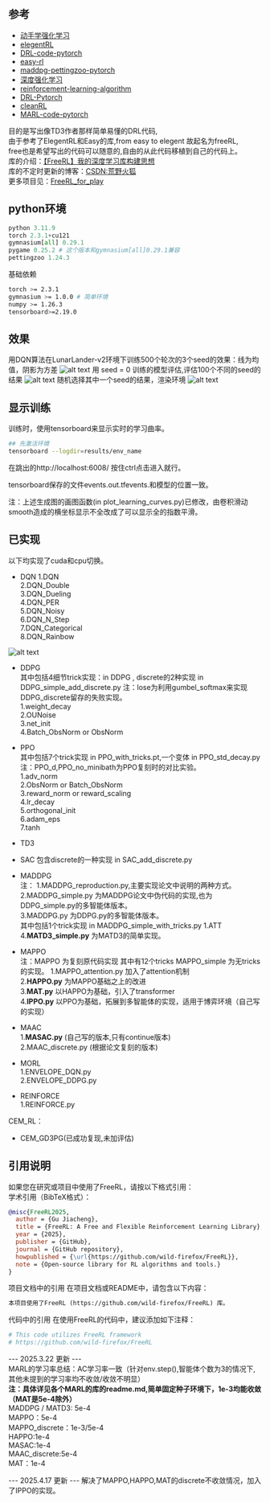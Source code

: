 ## 参考
* [动手学强化学习](https://hrl.boyuai.com/)
* [elegentRL](https://github.com/AI4Finance-Foundation/ElegantRL)
* [DRL-code-pytorch](https://github.com/Lizhi-sjtu/DRL-code-pytorch)
* [easy-rl](https://github.com/datawhalechina/easy-rl/blob/master/notebooks/DQN.ipynb)
* [maddpg-pettingzoo-pytorch](https://github.com/Git-123-Hub/maddpg-pettingzoo-pytorch)
* [深度强化学习](https://github.com/DeepRLChinese/DeepRL-Chinese/blob/master/04_dqn.py)
* [reinforcement-learning-algorithm](https://github.com/Git-123-Hub/reinforcement-learning-algorithm)
* [DRL-Pytorch](https://github.com/XinJingHao/DRL-Pytorch/)
* [cleanRL](https://github.com/vwxyzjn/cleanrl)
* [MARL-code-pytorch](https://github.com/Lizhi-sjtu/MARL-code-pytorch/tree/main/1.MAPPO_MPE)


目的是写出像TD3作者那样简单易懂的DRL代码,  
由于参考了ElegentRL和Easy的库,from easy to elegent 故起名为freeRL,  
free也是希望写出的代码可以随意的,自由的从此代码移植到自己的代码上。  
库的介绍：[【FreeRL】我的深度学习库构建思想](https://blog.csdn.net/weixin_56760882/article/details/142176797)  
库的不定时更新的博客：[CSDN:荒野火狐](https://blog.csdn.net/weixin_56760882)  
更多项目见：[FreeRL_for_play](https://github.com/wild-firefox/FreeRL_for_play)

## python环境
```python
python 3.11.9
torch 2.3.1+cu121
gymnasium[all] 0.29.1
pygame 0.25.2 # 这个版本和gymnasium[all]0.29.1兼容
pettingzoo 1.24.3
```

基础依赖
```bash
torch >= 2.3.1 
gymnasium >= 1.0.0 # 简单环境
numpy >= 1.26.3
tensorboard>=2.19.0
```


## 效果
用DQN算法在LunarLander-v2环境下训练500个轮次的3个seed的效果：线为均值，阴影为方差
![alt text](DQN_file/learning_curves/LunarLander-v2/DQN.png)
用 seed = 0 训练的模型评估,评估100个不同的seed的结果
![alt text](DQN_file/results/LunarLander-v2/DQN_1/evaluate.png)
随机选择其中一个seed的结果，渲染环境
![alt text](DQN_file/results/LunarLander-v2/DQN_1/evaluate.gif)

## 显示训练
训练时，使用tensorboard来显示实时的学习曲率。

```bash
## 先激活环境
tensorboard --logdir=results/env_name
```

在跳出的http://localhost:6008/ 按住ctrl点击进入就行。

tensorboard保存的文件events.out.tfevents.和模型的位置一致。

注：上述生成图的画图函数(in plot_learning_curves.py)已修改，由卷积滑动smooth造成的横坐标显示不全改成了可以显示全的指数平滑。

## 已实现
以下均实现了cuda和cpu切换。
* DQN 1.DQN   
2.DQN_Double  
3.DQN_Dueling  
4.DQN_PER  
5.DQN_Noisy  
6.DQN_N_Step  
7.DQN_Categorical  
8.DQN_Rainbow  

![alt text](image.png)  

* DDPG    
其中包括4细节trick实现：in DDPG ,   discrete的2种实现 in DDPG_simple_add_discrete.py 
注：lose为利用gumbel_softmax来实现DDPG_discrete留存的失败实现。   
1.weight_decay  
2.OUNoise  
3.net_init  
4.Batch_ObsNorm or ObsNorm  
* PPO  
其中包括7个trick实现 in PPO_with_tricks.pt,一个变体 in PPO_std_decay.py   
注：PPO_d,PPO_no_minibath为PPO复刻时的对比实验。  
1.adv_norm  
2.ObsNorm or Batch_ObsNorm   
3.reward_norm or reward_scaling  
4.lr_decay    
5.orthogonal_init  
6.adam_eps  
7.tanh    
* TD3
* SAC
包含discrete的一种实现 in SAC_add_discrete.py
* MADDPG  
注：
1.MADDPG_reproduction.py,主要实现论文中说明的两种方式。      
2.MADDPG_simple.py 为MADDPG论文中伪代码的实现,也为DDPG_simple.py的多智能体版本。  
3.MADDPG.py 为DDPG.py的多智能体版本。    
其中包括1个trick实现 in MADDPG_simple_with_tricks.py  1.ATT  
4.**MATD3_simple.py** 为MATD3的简单实现。  
  
* MAPPO   
注：MAPPO 为复刻原代码实现 其中有12个tricks MAPPO_simple 为无tricks的实现。
1.MAPPO_attention.py 加入了attention机制  
2.**HAPPO.py** 为MAPPO基础之上的改进  
3.**MAT.py** 以HAPPO为基础，引入了transformer    
4.**IPPO.py** 以PPO为基础，拓展到多智能体的实现，适用于博弈环境（自己写的实现）

* MAAC  
1.**MASAC.py** (自己写的版本,只有continue版本)  
2.MAAC_discrete.py (根据论文复刻的版本)  

* MORL    
1.ENVELOPE_DQN.py  
2.ENVELOPE_DDPG.py    

* REINFORCE  
1.REINFORCE.py    

CEM_RL：
* CEM_GD3PG(已成功复现,未加评估)

## 引用说明
如果您在研究或项目中使用了FreeRL，请按以下格式引用：  
学术引用（BibTeX格式）：
```bibtex
@misc{FreeRL2025,
  author = {Gu Jiacheng},
  title = {FreeRL: A Free and Flexible Reinforcement Learning Library}, 
  year = {2025},
  publisher = {GitHub},
  journal = {GitHub repository},
  howpublished = {\url{https://github.com/wild-firefox/FreeRL}},
  note = {Open-source library for RL algorithms and tools.} 
}
```
项目文档中的引用
在项目文档或README中，请包含以下内容：
```markdown
本项目使用了FreeRL (https://github.com/wild-firefox/FreeRL) 库。
```
代码中的引用
在使用FreeRL的代码中，建议添加如下注释：
```python
# This code utilizes FreeRL framework
# https://github.com/wild-firefox/FreeRL
```

--- 2025.3.22 更新 ---  
MARL的学习率总结：AC学习率一致（针对env.step(),智能体个数为3的情况下,其他未提到的学习率均不收敛/收敛不明显）  
**注：具体详见各个MARL的库的readme.md,简单固定种子环境下，1e-3均能收敛（MAT是5e-4除外）**   
MADDPG / MATD3: 5e-4   
MAPPO：5e-4  
MAPPO_discrete：1e-3/5e-4  
HAPPO:1e-4  
MASAC:1e-4  
MAAC_discrete:5e-4  
MAT：1e-4  

--- 2025.4.17 更新 --- 
解决了MAPPO,HAPPO,MAT的discrete不收敛情况，加入了IPPO的实现。
